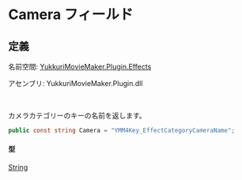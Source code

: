 # Camera フィールド

## 定義

名前空間: [YukkuriMovieMaker.Plugin.Effects](../../index.md)

アセンブリ: YukkuriMovieMaker.Plugin.dll

<br/>

カメラカテゴリーのキーの名前を返します。

```csharp
public const string Camera = "YMM4Key_EffectCategoryCameraName";
```

#### 型
[String](https://learn.microsoft.com/ja-jp/dotnet/api/system.string)
